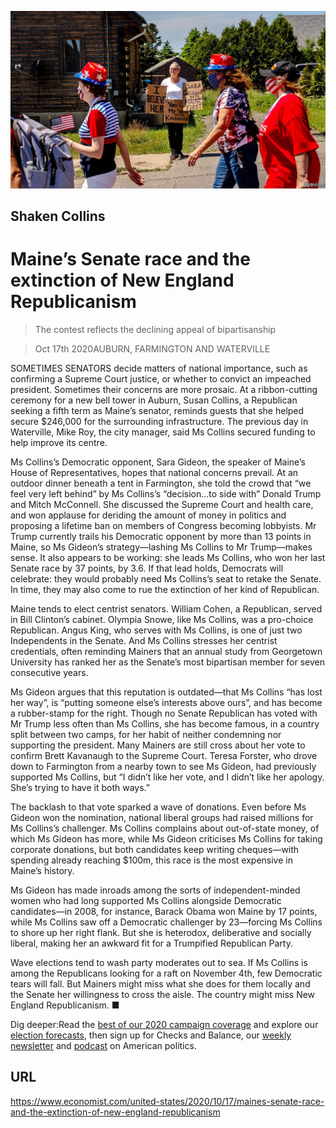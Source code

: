 ![](./images/20201017_USP003_0.jpg)

## Shaken Collins

# Maine’s Senate race and the extinction of New England Republicanism

> The contest reflects the declining appeal of bipartisanship

> Oct 17th 2020AUBURN, FARMINGTON AND WATERVILLE

SOMETIMES SENATORS decide matters of national importance, such as confirming a Supreme Court justice, or whether to convict an impeached president. Sometimes their concerns are more prosaic. At a ribbon-cutting ceremony for a new bell tower in Auburn, Susan Collins, a Republican seeking a fifth term as Maine’s senator, reminds guests that she helped secure $246,000 for the surrounding infrastructure. The previous day in Waterville, Mike Roy, the city manager, said Ms Collins secured funding to help improve its centre.

Ms Collins’s Democratic opponent, Sara Gideon, the speaker of Maine’s House of Representatives, hopes that national concerns prevail. At an outdoor dinner beneath a tent in Farmington, she told the crowd that “we feel very left behind” by Ms Collins’s “decision...to side with” Donald Trump and Mitch McConnell. She discussed the Supreme Court and health care, and won applause for deriding the amount of money in politics and proposing a lifetime ban on members of Congress becoming lobbyists. Mr Trump currently trails his Democratic opponent by more than 13 points in Maine, so Ms Gideon’s strategy—lashing Ms Collins to Mr Trump—makes sense. It also appears to be working: she leads Ms Collins, who won her last Senate race by 37 points, by 3.6. If that lead holds, Democrats will celebrate: they would probably need Ms Collins’s seat to retake the Senate. In time, they may also come to rue the extinction of her kind of Republican.

Maine tends to elect centrist senators. William Cohen, a Republican, served in Bill Clinton’s cabinet. Olympia Snowe, like Ms Collins, was a pro-choice Republican. Angus King, who serves with Ms Collins, is one of just two Independents in the Senate. And Ms Collins stresses her centrist credentials, often reminding Mainers that an annual study from Georgetown University has ranked her as the Senate’s most bipartisan member for seven consecutive years.

Ms Gideon argues that this reputation is outdated—that Ms Collins “has lost her way”, is “putting someone else’s interests above ours”, and has become a rubber-stamp for the right. Though no Senate Republican has voted with Mr Trump less often than Ms Collins, she has become famous, in a country split between two camps, for her habit of neither condemning nor supporting the president. Many Mainers are still cross about her vote to confirm Brett Kavanaugh to the Supreme Court. Teresa Forster, who drove down to Farmington from a nearby town to see Ms Gideon, had previously supported Ms Collins, but “I didn’t like her vote, and I didn’t like her apology. She’s trying to have it both ways.”



The backlash to that vote sparked a wave of donations. Even before Ms Gideon won the nomination, national liberal groups had raised millions for Ms Collins’s challenger. Ms Collins complains about out-of-state money, of which Ms Gideon has more, while Ms Gideon criticises Ms Collins for taking corporate donations, but both candidates keep writing cheques—with spending already reaching $100m, this race is the most expensive in Maine’s history.

Ms Gideon has made inroads among the sorts of independent-minded women who had long supported Ms Collins alongside Democratic candidates—in 2008, for instance, Barack Obama won Maine by 17 points, while Ms Collins saw off a Democratic challenger by 23—forcing Ms Collins to shore up her right flank. But she is heterodox, deliberative and socially liberal, making her an awkward fit for a Trumpified Republican Party.

Wave elections tend to wash party moderates out to sea. If Ms Collins is among the Republicans looking for a raft on November 4th, few Democratic tears will fall. But Mainers might miss what she does for them locally and the Senate her willingness to cross the aisle. The country might miss New England Republicanism. ■

Dig deeper:Read the [best of our 2020 campaign coverage](https://www.economist.com//us-election-2020) and explore our [election forecasts](https://www.economist.com/https://projects.economist.com/us-2020-forecast/president), then sign up for Checks and Balance, our [weekly newsletter](https://www.economist.com//checksandbalance/) and [podcast](https://www.economist.com/https://play.acast.com/podcasts/2020/01/24/checks-and-balance-our-new-weekly-podcast-on-american-politics) on American politics.

## URL

https://www.economist.com/united-states/2020/10/17/maines-senate-race-and-the-extinction-of-new-england-republicanism
